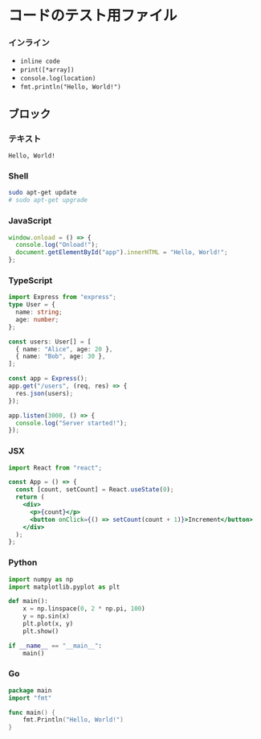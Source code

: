# コードのテスト用ファイル

### インライン

- `inline code`
- `print([*array])`
- `console.log(location)`
- `fmt.println("Hello, World!")`

## ブロック

### テキスト

```plaintext
Hello, World!
```

### Shell

```bash
sudo apt-get update
# sudo apt-get upgrade
```

### JavaScript

```javascript
window.onload = () => {
  console.log("Onload!");
  document.getElementById("app").innerHTML = "Hello, World!";
};
```

### TypeScript

```typescript
import Express from "express";
type User = {
  name: string;
  age: number;
};

const users: User[] = [
  { name: "Alice", age: 20 },
  { name: "Bob", age: 30 },
];

const app = Express();
app.get("/users", (req, res) => {
  res.json(users);
});

app.listen(3000, () => {
  console.log("Server started!");
});
```

### JSX

```jsx
import React from "react";

const App = () => {
  const [count, setCount] = React.useState(0);
  return (
    <div>
      <p>{count}</p>
      <button onClick={() => setCount(count + 1)}>Increment</button>
    </div>
  );
};
```

### Python

```python
import numpy as np
import matplotlib.pyplot as plt

def main():
    x = np.linspace(0, 2 * np.pi, 100)
    y = np.sin(x)
    plt.plot(x, y)
    plt.show()

if __name__ == "__main__":
    main()
```

### Go

```go
package main
import "fmt"

func main() {
    fmt.Println("Hello, World!")
}
```

